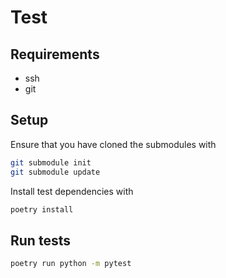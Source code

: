 # Test

## Requirements

-   ssh
-   git

## Setup

Ensure that you have cloned the submodules with

```bash
git submodule init
git submodule update
```

Install test dependencies with

```bash
poetry install
```

## Run tests

```bash
poetry run python -m pytest
```
